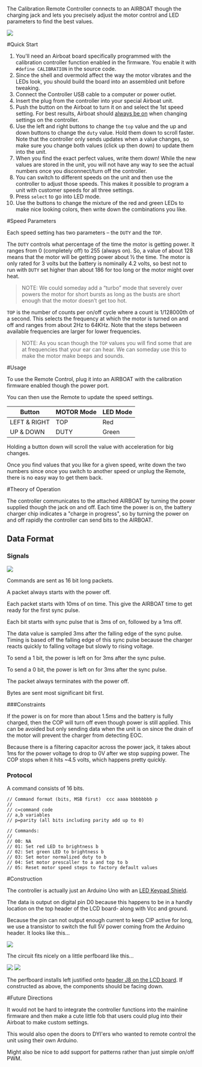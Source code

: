The Calibration Remote Controller connects to an AIRBOAT though the charging jack and lets you precisely adjust the motor control and LED parameters to find the best values. 

![](Overview.jpg)

#Quick Start

1. You'll need an Airboat board specifically programmed with the calibration controller function enabled in the firmware. You enable it with `#define CALIBRATION` in the source code. 
2. Since the shell and overmold affect the way the motor vibrates and the LEDs look, you should build the board into an assembled unit before tweaking.
3. Connect the Controller USB cable to a computer or power outlet. 
4. Insert the plug from the controller into your special Airboat unit.
5. Push the button on the Airboat to turn it on and select the 1st speed setting. For best results, Airboat should [always be on](#constraints) when changing settings on the controller. 
6. Use the left and right buttons to change the `top` value and the up and down buttons to change the `duty` value. Hold them down to scroll faster. Note that the controller only sends updates when a value changes, so make sure you change both values (click up then down) to update them into the unit. 
7. When you find the exact perfect values, write them down! While the new values are stored in the unit, you will not have any way to see the actual numbers once you disconnect/turn off the controller.
8. You can switch to different speeds on the unit and then use the controller to adjust those speeds. This makes it possible to program a unit with customer speeds for all three settings.
8. Press `select` to go into LED mode.
9. Use the buttons to change the mixture of the red and green LEDs to make nice looking colors, then write down the combinations you like. 
 
#Speed Parameters

Each speed setting has two parameters – the `DUTY` and the `TOP`. 

The `DUTY` controls what percentage of the time the motor is getting power. It ranges from 0 (completely off) to 255 (always on). So, a value of about 128 means that the motor will be getting power about ½ the time. The motor is only rated for 3 volts but the battery is nominally 4.2 volts, so best not to run with `DUTY` set higher than about 186 for too long or the motor might over heat. 

>NOTE: We could someday add a “turbo” mode that severely over powers the motor for short bursts as long as the busts are short enough that the motor doesn’t get too hot. 

`TOP` is the number of counts per on/off cycle where a count is 1/128000th of a second. This selects the frequency at which the motor is turned on and off and ranges from about 2Hz to 64KHz. Note that the steps between available frequencies are larger for lower frequencies.

>NOTE: As you scan though the `TOP` values you will find some that are at frequencies that your ear can hear. We can someday use this to make the motor make beeps and sounds. 


#Usage

To use the Remote Control, plug it into an AIRBOAT with the calibration firmware enabled though the power port. 

You can then use the Remote to update the speed settings.

|Button|MOTOR Mode|LED Mode|
|-|-|-|
|LEFT & RIGHT|TOP|Red|
|UP & DOWN|DUTY|Green

Holding a button down will scroll the value with acceleration for big changes. 

Once you find values that you like for a given speed, write down the two numbers since once you switch to another speed or unplug the Remote, there is no easy way to get them back. 

#Theory of Operation

The controller communicates to the attached AIRBOAT by turning the power supplied though the jack on and off. Each time the power is on, the battery charger chip indicates a "charge in progress", so by turning the power on and off rapidly the controller can send bits to the AIRBOAT.

## Data Format

### Signals

![](Signals.png)

Commands are sent as 16 bit long packets.

A packet always starts with the power off. 

Each packet starts with 10ms of on time. This give the AIRBOAT time to get ready for the first sync pulse. 

Each bit starts with sync pulse that is 3ms of on, followed by a 1ms off. 

The data value is sampled 3ms after the falling edge of the sync pulse.  Timing is based off the falling edge of this sync pulse because the charger reacts quickly to falling voltage but slowly to rising voltage.

To send a 1 bit, the power is left on for 3ms after the sync pulse. 

To send a 0 bit, the power is left on for 3ms after the sync pulse. 

The packet always terminates with the power off. 

Bytes are sent most significant bit first. 

###Constraints

If the power is on for more than about 1.5ms and the battery is fully charged, then the COP will turn off even though power is still applied. This can be avoided but only sending data when the unit is on since the drain of the motor will prevent the charger from detecting EOC.  

Because there is a filtering capacitor across the power jack, it takes about 1ms for the power voltage to drop to 0V after we stop supping power. The COP stops when it hits ~4.5 volts, which happens pretty quickly. 

### Protocol

A command consists of 16 bits.


	// Command format (bits, MSB first)  ccc aaaa bbbbbbbb p
	//
	// c=command code
	// a,b variables
	// p=parity (all bits including parity add up to 0)

	// Commands:
	//
	// 00: NA
	// 01: Set red LED to brightness b
	// 02: Set green LED to brightness b
	// 03: Set motor normalized duty to b
	// 04: Set motor prescaller to a and top to b
	// 05: Reset motor speed steps to factory default values


#Construction

The controller is actually just an Arduino Uno with an [LED Keypad Shield](http://www.dfrobot.com/wiki/index.php?title=Arduino_LCD_KeyPad_Shield_%28SKU:_DFR0009%29). 

The data is output on digital pin D0 because this happens to be in a handly location on the top header of the LCD board- along with Vcc and ground. 

Because the pin can not output enough current to keep  CIP active for long, we use a transistor to switch the full 5V power coming from the Arduino header. It looks like this...

![](Controller-circuit.jpg)

The circuit fits nicely on a little perfboard like this...

![](Board-Front.jpg)
![](Board-Back.jpg)

The perfboard installs left justified onto [header J8 on the LCD board](0044.lcd-keypad-shield-datasheet.pdf). If constructed as above, the components should be facing down. 

#Future Directions

It would not be hard to integrate the controller functions into the mainline firmware and then make a cute little fob that users could plug into their Airboat to make custom settings. 

This would also open the doors to DYI'ers who wanted to remote control the unit using their own Arduino.  

Might also be nice to add support for patterns rather than just simple on/off PWM.   